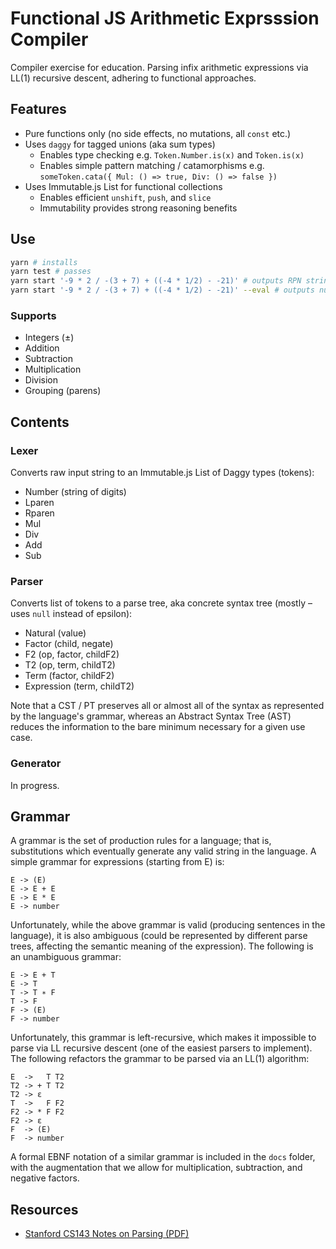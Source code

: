 # Functional JS Arithmetic Exprsssion Compiler

Compiler exercise for education. Parsing infix arithmetic expressions via LL(1) recursive descent, adhering to functional approaches.

## Features

* Pure functions only (no side effects, no mutations, all `const` etc.)
* Uses `daggy` for tagged unions (aka sum types)
	* Enables type checking e.g. `Token.Number.is(x)` and `Token.is(x)`
	* Enables simple pattern matching / catamorphisms e.g. `someToken.cata({ Mul: () => true, Div: () => false })`
* Uses Immutable.js List for functional collections
	* Enables efficient `unshift`, `push`, and `slice`
	* Immutability provides strong reasoning benefits

## Use

```sh
yarn # installs
yarn test # passes
yarn start '-9 * 2 / -(3 + 7) + ((-4 * 1/2) - -21)' # outputs RPN string
yarn start '-9 * 2 / -(3 + 7) + ((-4 * 1/2) - -21)' --eval # outputs num
```

### Supports

* Integers (±)
* Addition
* Subtraction
* Multiplication
* Division
* Grouping (parens)

## Contents

### Lexer

Converts raw input string to an Immutable.js List of Daggy types (tokens):

* Number (string of digits)
* Lparen
* Rparen
* Mul
* Div
* Add
* Sub

### Parser

Converts list of tokens to a parse tree, aka concrete syntax tree (mostly – uses `null` instead of epsilon):

* Natural (value)
* Factor (child, negate)
* F2 (op, factor, childF2)
* T2 (op, term, childT2)
* Term (factor, childF2)
* Expression (term, childT2)

Note that a CST / PT preserves all or almost all of the syntax as represented by the language's grammar, whereas an Abstract Syntax Tree (AST) reduces the information to the bare minimum necessary for a given use case.

### Generator

In progress.

## Grammar

A grammar is the set of production rules for a language; that is, substitutions which eventually generate any valid string in the language. A simple grammar for expressions (starting from E) is:

```
E -> (E)
E -> E + E
E -> E * E
E -> number
```

Unfortunately, while the above grammar is valid (producing sentences in the language), it is also ambiguous (could be represented by different parse trees, affecting the semantic meaning of the expression). The following is an unambiguous grammar:

```
E -> E + T
E -> T
T -> T ∗ F
T -> F
F -> (E)
F -> number
```

Unfortunately, this grammar is left-recursive, which makes it impossible to parse via LL recursive descent (one of the easiest parsers to implement). The following refactors the grammar to be parsed via an LL(1) algorithm:

```
E  ->   T T2
T2 -> + T T2
T2 -> ε
T  ->   F F2
F2 -> * F F2
F2 -> ε
F  -> (E)
F  -> number
```

A formal EBNF notation of a similar grammar is included in the `docs` folder, with the augmentation that we allow for multiplication, subtraction, and negative factors.

## Resources

* [Stanford CS143 Notes on Parsing (PDF)](https://web.stanford.edu/class/archive/cs/cs143/cs143.1156/handouts/parsing.pdf)
